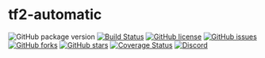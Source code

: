 # tf2-automatic

![GitHub package version](https://img.shields.io/github/package-json/v/Nicklason/tf2-automatic.svg)
[![Build Status](https://travis-ci.org/Nicklason/tf2-automatic.svg?branch=master)](https://travis-ci.org/Nicklason/tf2-automatic)
[![GitHub license](https://img.shields.io/github/license/Nicklason/tf2-automatic.svg)](https://github.com/Nicklason/tf2-automatic/blob/master/LICENSE)
[![GitHub issues](https://img.shields.io/github/issues/Nicklason/tf2-automatic.svg)](https://github.com/Nicklason/tf2-automatic/issues)
[![GitHub forks](https://img.shields.io/github/forks/Nicklason/tf2-automatic.svg)](https://github.com/Nicklason/tf2-automatic/network)
[![GitHub stars](https://img.shields.io/github/stars/Nicklason/tf2-automatic.svg)](https://github.com/Nicklason/tf2-automatic/stargazers)
[![Coverage Status](https://coveralls.io/repos/github/Nicklason/tf2-automatic/badge.svg?branch=master)](https://coveralls.io/github/Nicklason/tf2-automatic?branch=master)
[![Discord](https://tf2automatic.com/discord)](https://img.shields.io/discord/445215464386330644.svg)
